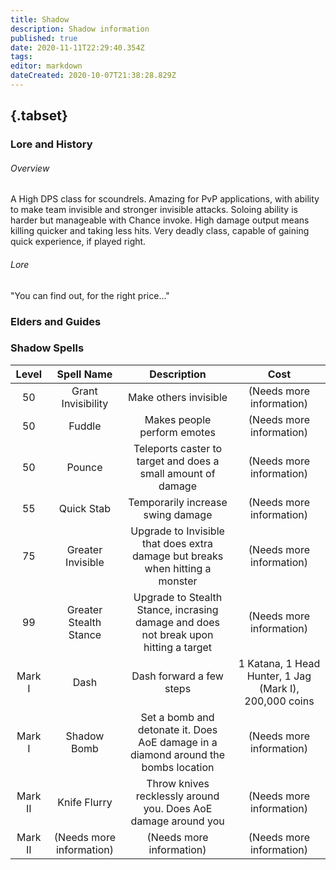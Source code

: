 ```yaml
---
title: Shadow
description: Shadow information
published: true
date: 2020-11-11T22:29:40.354Z
tags: 
editor: markdown
dateCreated: 2020-10-07T21:38:28.829Z
---
```


## {.tabset}
### Lore and History
###### Overview
A High DPS class for scoundrels. Amazing for PvP applications, with ability to make team invisible and stronger invisible attacks. Soloing ability is harder but manageable with Chance invoke. High damage output means killing quicker and taking less hits. Very deadly class, capable of gaining quick experience, if played right. 
###### Lore
"You can find out, for the right price..." 
 ### Elders and Guides
 ### Shadow Spells
 | Level | Spell Name | Description | Cost |
| :---: | :---: | :---: | :---: |
| 50 | Grant Invisibility | Make others invisible | (Needs more information) |
| 50 | Fuddle | Makes people perform emotes | (Needs more information) |
| 50 | Pounce | Teleports caster to target and does a small amount of damage | (Needs more information) |
| 55 | Quick Stab | Temporarily increase swing damage | (Needs more information) |
| 75 | Greater Invisible | Upgrade to Invisible that does extra damage but breaks when hitting a monster | (Needs more information) | 
| 99 | Greater Stealth Stance | Upgrade to Stealth Stance, incrasing damage and does not break upon hitting a target | (Needs more information) |
| Mark I | Dash | Dash forward a few steps | 1 Katana, 1 Head Hunter, 1 Jag (Mark I), 200,000 coins |
| Mark I | Shadow Bomb | Set a bomb and detonate it. Does AoE damage in a diamond around the bombs location | (Needs more information) |
| Mark II | Knife Flurry | Throw knives recklessly around you. Does AoE damage around you | (Needs more information) |
| Mark II | (Needs more information) | (Needs more information) | (Needs more information)|
  